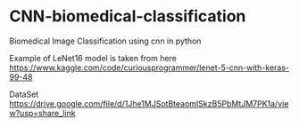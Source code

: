 # CNN-biomedical-classification
Biomedical Image Classification using cnn in python

Example of LeNet16 model is taken from here https://www.kaggle.com/code/curiousprogrammer/lenet-5-cnn-with-keras-99-48

DataSet https://drive.google.com/file/d/1Jhe1MJSotBteaomISkzB5PbMtJM7PK1a/view?usp=share_link
